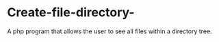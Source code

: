 # Create-file-directory-
A php program that allows the user to see all files within a directory tree.
